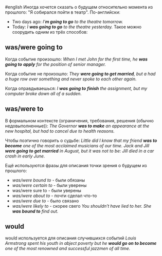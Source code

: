 #english 
Иногда хочется сказать о будущем относительно момента из прошлого: "Я собирался пойти в театр". По-английски:
- Two days ago:  *I’**m going to go** to the theatre tomorrow.*
- Today: *I **was going to go** to the theatre yesterday.*
Такое можно соорудить одним из трёх способов:
## was/were going to
Когда событие произошло: 
_When I met John for the first time, he **was going to** **apply** for the position of senior manager._

Когда событие не произошло:
_They **were going to get married**, but a had a huge row over something and never spoke to each other again._

Когда оправдываешься:
_I **was going to** **finish** the assignment, but my computer broke down all of a sudden._
## **was/were to**
В формальном контексте (ограничения, требования, решения (обычно недовыполненные)):
_The Governor **was to make** an appearance at the new hospital, but had to cancel due to health reasons._

Чтобы поэтично говорить о судьбе:
_Little did I know that my friend **was to become** one of the most acclaimed musicians of our time._
_Jack and Jill **were going to get married** in August, but it was not to be: Jill died in a car crash in early June._

Ещё используются фразы для описания точки зрения о будущем из прошлого:
- *was/were bound to* - были обязаны
- *was/were certain to* - были уверены
- was/were sure to - были уверены
- *was/were about to* - почти сделал что-то
- *was/were due to* - было связано
- *was/were likely to* - скорее свего
_You shouldn’t have lied to her. She **was bound to** find out._

## would
would используется для описания случившихся событий
*Louis Armstrong spent his youth in abject poverty but he **would go on to become** one of the most renowned and successful jazzmen of all time.*

